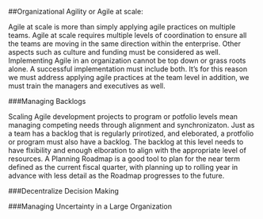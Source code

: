 ##Organizational Agility or Agile at scale:

Agile at scale is more than simply applying agile practices on multiple teams. Agile at scale requires multiple levels of coordination to ensure all the teams are moving in the same direction within the enterprise. Other aspects such as culture and funding must be considered as well. Implementing Agile in an organization cannot be top down or grass roots alone. A successful implementation must include both. It’s for this reason we must address applying agile practices at the team level in addition, we must train the managers and executives as well.

###Managing Backlogs

Scaling Agile development projects to program or potfolio levels mean managing competing needs through alignment and synchronizaton.  Just as a team has a backlog that is regularly prirotized, and eleborated, a protfolio or program must also have a backlog. The backlog at this level needs to have flxibility and enough elboration to align with the appropriate level of resources.  A Planning Roadmap is a good tool to plan for the near term defined as the current fiscal quarter, with planning up to rolling year in advance with less detail as the Roadmap progresses to the future.

###Decentralize Decision Making

###Managing Uncertainty in a Large Organization
